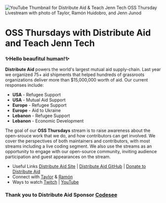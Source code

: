 ![YouTube Thumbnail for Distribute Aid & Teach Jenn Tech OSS Thursday Livestream with photo of Taylor, Ramón Huidobro, and Jenn Junod](https://user-images.githubusercontent.com/77285384/214411892-fc9a9eb6-32b4-43c7-8e56-3e6bfa4d36e4.png)


# OSS Thursdays with Distribute Aid and Teach Jenn Tech

### ✨Hello beaufitul human!✨

**Distribute Aid** powers the world's largest mutual aid supply-chain. Last year we
organized 75+ aid shipments that helped hundreds of grassroots organizations
deliver more than $15,000,000 worth of aid. Our current responses include:

  - **USA** - Refugee Support
  - **USA** - Mutual Aid Support
  - **Europe** - Refugee Support
  - **Europe** -  Aid to Ukraine
  - **Lebanon** - Refugee Support
  - **Lebanon** - Economic Development

The goal of our **OSS Thursdays** stream is to raise awareness about the open-srouce
work that we do, and how contributors can get involved. We cover the perspectives
of both maintainers and contributors, with most streams including a live coding
segment. We also use the streams as an opportunity to engage with our open-source
community, inviting audience participation and guest appearances on the stream.

- Useful Links [Distribute Aid Site](https://distributeaid.org/) | [Distribute Aid GitHub](https://github.com/orgs/distributeaid/dashboard) | [Donate to Distribute Aid](https://distributeaid.org/donate/)
- Connect with [Taylor](https://twitter.com/borderless_dev) & [Ramón](https://twitter.com/hola_soy_milk) 
- Ways to watch [Twitch](https://www.twitch.tv/jennjunod) | [YouTube](https://www.youtube.com/channel/UCOYqYy7ebj5j63TbdGB-Lcg)

### Thank you to Distribute Aid Sponsor [Codesee](https://www.codesee.io/)

